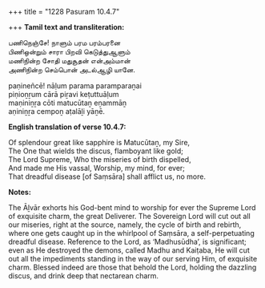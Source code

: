 +++
title = "1228 Pasuram 10.4.7"

+++
**Tamil text and transliteration:**

பணிநெஞ்சே! நாளும் பரம பரம்பரனை  
பிணிஒன்றும் சாரா பிறவி கெடுத்துஆளும்  
மணிநின்ற சோதி மதுசூதன் என்அம்மான்  
அணிநின்ற செம்பொன் அடல்ஆழி யானே.

paṇineñcē! nāḷum parama paramparaṉai  
piṇioṉṟum cārā piṟavi keṭuttuāḷum  
maṇiniṉṟa cōti matucūtaṉ eṉammāṉ  
aṇiniṉṟa cempoṉ aṭalāḻi yāṉē.

**English translation of verse 10.4.7:**

Of splendour great like sapphire is Matucūtaṉ, my Sire,  
The One that wields the discus, flamboyant like gold;  
The Lord Supreme, Who the miseries of birth dispelled,  
And made me His vassal, Worship, my mind, for ever;  
That dreadful disease [of Saṃsāra] shall afflict us, no more.

**Notes:**

The Āḻvār exhorts his God-bent mind to worship for ever the Supreme Lord of exquisite charm, the great Deliverer. The Sovereign Lord will cut out all our miseries, right at the source, namely, the cycle of birth and rebirth, where one gets caught up in the whirlpool of Saṃsāra, a self-perpetuating dreadful disease. Reference to the Lord, as ‘Madhusūdha’, is significant; even as He destroyed the demons, called Madhu and Kaiṭaba, He will cut out all the impediments standing in the way of our serving Him, of exquisite charm. Blessed indeed are those that behold the Lord, holding the dazzling discus, and drink deep that nectarean charm.


